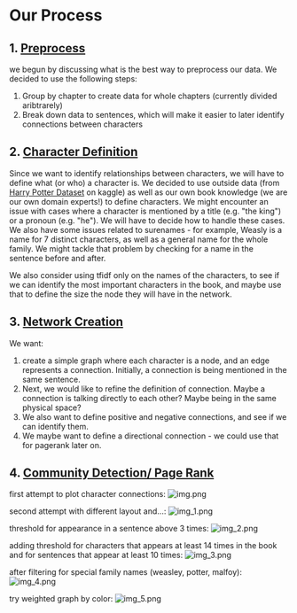 # Our Process

## 1. [Preprocess](#1-preprocess)
we begun by discussing what is the best way to preprocess our data. We decided to use the following steps:
1. Group by chapter to create data for whole chapters (currently divided aribtrarely)
2. Break down data to sentences, which will make it easier to later identify connections between characters

## 2. [Character Definition](#2-character-definition)
Since we want to identify relationships between characters, we will have to define what (or who) a character is. We decided to use outside data (from [Harry Potter Dataset](https://www.kaggle.com/datasets/zez000/characters-in-harry-potter-books) on kaggle) as well as our own book knowledge (we are our own domain experts!) to define characters.
We might encounter an issue with cases where a character is mentioned by a title (e.g. "the king") or a pronoun (e.g. "he"). We will have to decide how to handle these cases. We also have some issues related to surenames - for example, Weasly is a name for 7 distinct characters, as well as a general name for the whole family. We might tackle that problem by checking for a name in the sentence before and after.

We also consider using tfidf only on the names of the characters, to see if we can identify the most important characters in the book, and maybe use that to define the size the node they will have in the network.

## 3. [Network Creation](#3-network-creation)
We want:
1. create a simple graph where each character is a node, and an edge represents a connection. Initially, a connection is being mentioned in the same sentence.
2. Next, we would like to refine the definition of connection. Maybe a connection is talking directly to each other? Maybe being in the same physical space?
3. We also want to define positive and negative connections, and see if we can identify them.
4. We maybe want to define a directional connection - we could use that for pagerank later on. 

## 4. [Community Detection/ Page Rank](#4-community-detection-page-rank)


first attempt to plot character connections:
![img.png](img.png)

second attempt with different layout and...:
![img_1.png](img_1.png)

threshold for appearance in a sentence above 3 times:
![img_2.png](img_2.png)

adding threshold for characters that appears at least 14 times in the book
and for sentences that appear at least 10 times:
![img_3.png](img_3.png)

after filtering for special family names (weasley, potter, malfoy):
![img_4.png](img_4.png)


try weighted graph by color:
![img_5.png](img_5.png)



